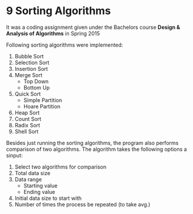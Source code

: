 # 9 Sorting Algorithms

It was a coding assignment given under the Bachelors course **Design &amp; Analysis of Algorithms** in Spring 2015


Following sorting algorithms were implemented:
1. Bubble Sort
2. Selection Sort
3. Insertion Sort
4. Merge Sort
   - Top Down
   - Bottom Up
5. Quick Sort
   - Simple Partition
   - Hoare Partition
6. Heap Sort
7. Count Sort
8. Radix Sort
9. Shell Sort

Besides just running the sorting algorithms, the program also performs comparison of two algorithms. The algorithm takes the following options a sinput:

1. Select two algorithms for comparison
2. Total data size
3. Data range
   - Starting value
   - Ending value
4. Initial data size to start with
5. Number of times the process be repeated (to take avg.)

